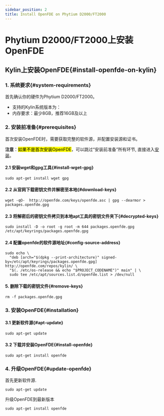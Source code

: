 ```yaml
---
sidebar_position: 2
title: Install OpenFDE on Phytium D2000/FT2000
---
```


# Phytium D2000/FT2000上安装OpenFDE

## Kylin上安装OpenFDE{#install-openfde-on-kylin}

### 1. 系统要求{#system-requirements}

首先确认你的硬件为Phytium D2000/FT2000。

- 支持的Kylin系统版本为：
- 内存要求：最少8GB，推荐16GB及以上

### 2. 安装前准备{#prerequisites}

首次安装OpenFDE时，需要获取完整的软件源，并配置安装源和证书。

 **注意**：<mark>如果不是首次安装OpenFDE</mark>，可以跳过“安装前准备”所有环节, 直接进入[安装](#installation)。

#### 2.1 安装wget和gpg工具{#install-wget-gpg}

```
sudo apt-get install wget gpg
```

#### 2.2 从官网下载密钥文件并解密至本地{#download-keys}

```
wget -qO-  http://openfde.com/keys/openfde.asc | gpg --dearmor > packages.openfde.gpg
```

#### 2.3 将解密后的密钥文件拷贝到本地apt工具的密钥文件夹下{#decrypted-keys}

```
sudo install -D -o root -g root -m 644 packages.openfde.gpg /etc/apt/keyrings/packages.openfde.gpg
```

#### 2.4 配置openfde的软件源地址{#config-source-address}
 
```
sudo echo \
  "deb [arch="$(dpkg --print-architecture)" signed-by=/etc/apt/keyrings/packages.openfde.gpg] http://openfde.com/repos/kylin/ \
  "$(. /etc/os-release && echo "$PROJECT_CODENAME")" main" | \
  sudo tee /etc/apt/sources.list.d/openfde.list > /dev/null
```

#### 5. 删除下载的密钥文件{#remove-keys}

```
rm -f packages.openfde.gpg
```

### 3. 安装OpenFDE{#installation}

#### 3.1 更新软件源{#apt-update}

```
sudo apt-get update
```

#### 3.2 下载并安装OpenFDE{#install-openfde}

```
sudo apt-get install openfde 
```

### 4. 升级OpenFDE{#update-openfde}

首先更新软件源.

```
sudo apt-get update
```

升级OpenFDE到最新版本

```
sudo apt-get install openfde
```

